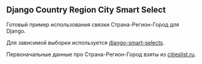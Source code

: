 Django Country Region City Smart Select
---------------------------------------

Готовый пример использования связки Страна-Регион-Город для Django.

Для зависимой выборки используется [django-smart-selects](https://github.com/digi604/django-smart-selects).

Первоначальные данные про Страна-Регион-Город взяты из [citieslist.ru](http://citieslist.ru/).

